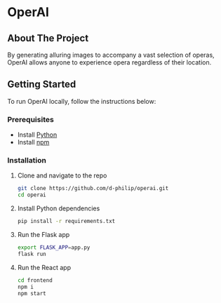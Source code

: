 # OperAI

## About The Project
By generating alluring images to accompany a vast selection of operas, OperAI allows anyone to experience opera regardless of their location. 

## Getting Started
To run OperAI locally, follow the instructions below:
### Prerequisites
* Install [Python](https://www.python.org/downloads/)
* Install [npm](https://docs.npmjs.com/downloading-and-installing-node-js-and-npm)

### Installation
1. Clone and navigate to the repo 
   ```sh
   git clone https://github.com/d-philip/operai.git
   cd operai
   ```
2. Install Python dependencies
   ```sh
   pip install -r requirements.txt
   ```
3. Run the Flask app
    ```sh
    export FLASK_APP=app.py
    flask run
    ```
4. Run the React app
    ```sh
    cd frontend
    npm i
    npm start
    ```